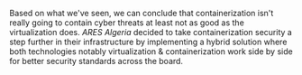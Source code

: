 Based on what we've seen, we can conclude that containerization isn't really going to contain cyber threats at least not as good as the virtualization does. *ARES Algeria* decided to take containerization security a step further in their infrastructure by implementing a hybrid solution where both technologies notably virtualization & containerization work side by side for better security standards across the board.
